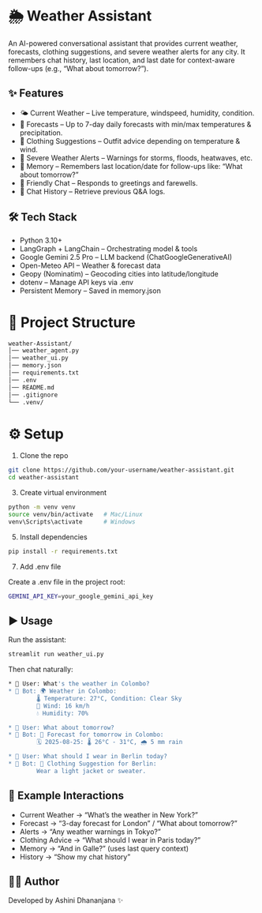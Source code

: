 # 🌦️ Weather Assistant

An AI-powered conversational assistant that provides current weather, forecasts, clothing suggestions, and severe weather alerts for any city.
It remembers chat history, last location, and last date for context-aware follow-ups (e.g., “What about tomorrow?”).

## ✨ Features

* 🌤️ Current Weather – Live temperature, windspeed, humidity, condition.
* 📅 Forecasts – Up to 7-day daily forecasts with min/max temperatures & precipitation.
* 👕 Clothing Suggestions – Outfit advice depending on temperature & wind.
* 🚨 Severe Weather Alerts – Warnings for storms, floods, heatwaves, etc.
* 🧠 Memory – Remembers last location/date for follow-ups like:
      “What about tomorrow?”
* 💬 Friendly Chat – Responds to greetings and farewells.
* 📝 Chat History – Retrieve previous Q&A logs.

## 🛠️ Tech Stack

* Python 3.10+
* LangGraph + LangChain – Orchestrating model & tools
* Google Gemini 2.5 Pro – LLM backend (ChatGoogleGenerativeAI)
* Open-Meteo API – Weather & forecast data
* Geopy (Nominatim) – Geocoding cities into latitude/longitude
* dotenv – Manage API keys via .env
* Persistent Memory – Saved in memory.json

# 📂 Project Structure
```bash
weather-Assistant/
│── weather_agent.py       
│── weather_ui.py         
│── memory.json           
│── requirements.txt      
│── .env                  
│── README.md             
│── .gitignore            
└── .venv/    
```
# ⚙️ Setup
1. Clone the repo
```bash
git clone https://github.com/your-username/weather-assistant.git
cd weather-assistant
```
3. Create virtual environment
```bash
python -m venv venv
source venv/bin/activate   # Mac/Linux
venv\Scripts\activate      # Windows
```

5. Install dependencies
```bash
pip install -r requirements.txt
```

7. Add .env file

Create a .env file in the project root:
```bash
GEMINI_API_KEY=your_google_gemini_api_key
```

## ▶️ Usage

Run the assistant:
```bash
streamlit run weather_ui.py
```

Then chat naturally:
```bash
* 👤 User: What's the weather in Colombo?
* 🤖 Bot: 🌍 Weather in Colombo:
        🌡️ Temperature: 27°C, Condition: Clear Sky
        💨 Wind: 16 km/h
        💧 Humidity: 70%

* 👤 User: What about tomorrow?
* 🤖 Bot: 📅 Forecast for tomorrow in Colombo:
        🗓️ 2025-08-25: 🌡️ 26°C - 31°C, 🌧️ 5 mm rain

* 👤 User: What should I wear in Berlin today?
* 🤖 Bot: 👕 Clothing Suggestion for Berlin:
        Wear a light jacket or sweater.
```
## 📖 Example Interactions

* Current Weather → “What’s the weather in New York?”
* Forecast → “3-day forecast for London” / “What about tomorrow?”
* Alerts → “Any weather warnings in Tokyo?”
* Clothing Advice → “What should I wear in Paris today?”
*  Memory → “And in Galle?” (uses last query context)
* History → “Show my chat history”

## 👨‍💻 Author

Developed by Ashini Dhananjana ✨
